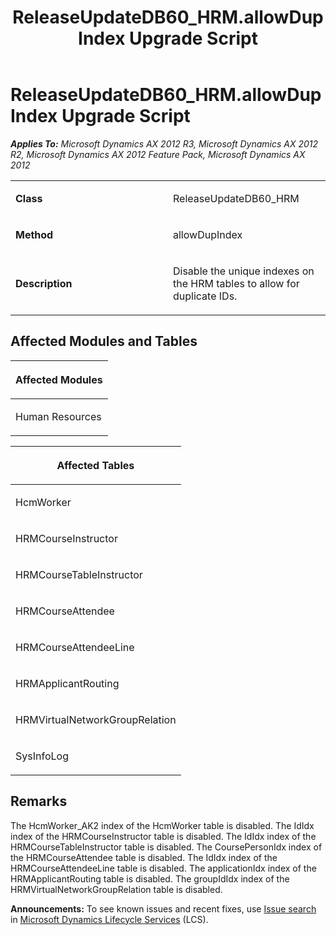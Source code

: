 ﻿---
title: ReleaseUpdateDB60_HRM.allowDupIndex Upgrade Script
TOCTitle: ReleaseUpdateDB60_HRM.allowDupIndex Upgrade Script
ms:assetid: 2f9aa560-7f5f-f48a-d11b-d71586ceca71
ms:mtpsurl: https://msdn.microsoft.com/en-us/library/JJ736034(v=AX.60)
ms:contentKeyID: 49707449
ms.date: 05/18/2015
mtps_version: v=AX.60
---

# ReleaseUpdateDB60\_HRM.allowDupIndex Upgrade Script 


_**Applies To:** Microsoft Dynamics AX 2012 R3, Microsoft Dynamics AX 2012 R2, Microsoft Dynamics AX 2012 Feature Pack, Microsoft Dynamics AX 2012_

<table>
<colgroup>
<col style="width: 50%" />
<col style="width: 50%" />
</colgroup>
<tbody>
<tr class="odd">
<td><p><strong>Class</strong></p></td>
<td><p>ReleaseUpdateDB60_HRM</p></td>
</tr>
<tr class="even">
<td><p><strong>Method</strong></p></td>
<td><p>allowDupIndex</p></td>
</tr>
<tr class="odd">
<td><p><strong>Description</strong></p></td>
<td><p>Disable the unique indexes on the HRM tables to allow for duplicate IDs.</p></td>
</tr>
</tbody>
</table>


## Affected Modules and Tables

<table>
<colgroup>
<col style="width: 100%" />
</colgroup>
<thead>
<tr class="header">
<th><p>Affected Modules</p></th>
</tr>
</thead>
<tbody>
<tr class="odd">
<td><p>Human Resources</p></td>
</tr>
</tbody>
</table>


<table>
<colgroup>
<col style="width: 100%" />
</colgroup>
<thead>
<tr class="header">
<th><p>Affected Tables</p></th>
</tr>
</thead>
<tbody>
<tr class="odd">
<td><p>HcmWorker</p></td>
</tr>
<tr class="even">
<td><p>HRMCourseInstructor</p></td>
</tr>
<tr class="odd">
<td><p>HRMCourseTableInstructor</p></td>
</tr>
<tr class="even">
<td><p>HRMCourseAttendee</p></td>
</tr>
<tr class="odd">
<td><p>HRMCourseAttendeeLine</p></td>
</tr>
<tr class="even">
<td><p>HRMApplicantRouting</p></td>
</tr>
<tr class="odd">
<td><p>HRMVirtualNetworkGroupRelation</p></td>
</tr>
<tr class="even">
<td><p>SysInfoLog</p></td>
</tr>
</tbody>
</table>


## Remarks

The HcmWorker\_AK2 index of the HcmWorker table is disabled. The IdIdx index of the HRMCourseInstructor table is disabled. The IdIdx index of the HRMCourseTableInstructor table is disabled. The CoursePersonIdx index of the HRMCourseAttendee table is disabled. The IdIdx index of the HRMCourseAttendeeLine table is disabled. The applicationIdx index of the HRMApplicantRouting table is disabled. The groupIdIdx index of the HRMVirtualNetworkGroupRelation table is disabled.

  
**Announcements:** To see known issues and recent fixes, use [Issue search](http://go.microsoft.com/fwlink/?linkid=389258) in [Microsoft Dynamics Lifecycle Services](http://go.microsoft.com/fwlink/?linkid=306505) (LCS).

